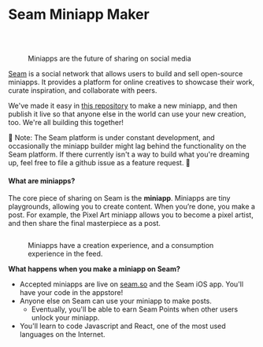 # Seam Miniapp Maker

<div align="center">

<img src="https://img.shields.io/github/commit-activity/m/seam-xyz/Block-SDK" alt="">

 

<img src="https://img.shields.io/github/stars/seam-xyz/Block-SDK?style=social" alt="">

</div>

<figure><img src="https://github.com/seam-xyz/Miniapp-Builder/assets/7350670/1929270a-3b8e-46b2-ab60-824b248b9bcb" alt=""><figcaption><p>Miniapps are the future of sharing on social media</p></figcaption></figure>

[Seam](https://www.seam.so) is a social network that allows users to build and sell open-source miniapps. It provides a platform for online creatives to showcase their work, curate inspiration, and collaborate with peers.

We've made it easy in [this repository](https://github.com/seam-xyz/Miniapp-Builder) to make a new miniapp, and then publish it live so that anyone else in the world can use your new creation, too. We're all building this together!

🚧 Note: The Seam platform is under constant development, and occasionally the miniapp builder might lag behind the functionality on the Seam platform. If there currently isn't a way to build what you're dreaming up, feel free to file a github issue as a feature request. 🚧

#### What are miniapps?

The core piece of sharing on Seam is the **miniapp**. Miniapps are tiny playgrounds, allowing you to create content. When you’re done, you make a post. For example, the Pixel Art miniapp allows you to become a pixel artist, and then share the final masterpiece as a post.

<figure><img src="https://github.com/seam-xyz/Miniapp-Builder/assets/7350670/9ca67061-35ac-4a0b-a6a2-bebd5c66930f" alt=""><figcaption><p>Miniapps have a creation experience, and a consumption experience in the feed.</p></figcaption></figure>

**What happens when you make a miniapp on Seam?**

* Accepted miniapps are live on [seam.so](https://www.seam.so) and the Seam iOS app. You'll have your code in the appstore!
* Anyone else on Seam can use your miniapp to make posts.
  * Eventually, you'll be able to earn Seam Points when other users unlock your miniapp.
* You'll learn to code Javascript and React, one of the most used languages on the Internet.
